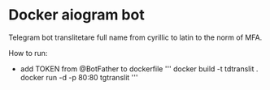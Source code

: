 # Docker aiogram bot
Telegram bot translitetare full name from cyrillic to latin to the norm of MFA.

How to run:
- add TOKEN from @BotFather to dockerfile
'''
docker build -t tdtranslit .
docker run -d -p 80:80 tgtranslit
'''
